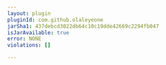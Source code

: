 ```yaml
---
layout: plugin
pluginId: com.github.olaleyeone
jarSha1: 437debcd3022db64c10c19dde42669c2294fb047
isJarAvailable: true
error: NONE
violations: []

---
```

